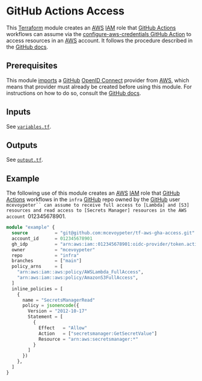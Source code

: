 # GitHub Actions Access

This [Terraform] module creates an [AWS] [IAM] role that [GitHub Actions] workflows can assume via the [configure-aws-credentials GitHub Action][aws-credentials-action] to access resources in an [AWS] account. It follows the procedure described in the [GitHub docs](https://docs.github.com/en/actions/deployment/security-hardening-your-deployments/configuring-openid-connect-in-amazon-web-services).

## Prerequisites

This module [imports](https://developer.hashicorp.com/terraform/language/import) a [GitHub] [OpenID Connect][OIDC] provider from [AWS], which means that provider must already be created before using this module. For instructions on how to do so, consult the [GitHub docs](https://docs.github.com/en/actions/deployment/security-hardening-your-deployments/configuring-openid-connect-in-amazon-web-services#adding-the-identity-provider-to-aws).

## Inputs

See [`variables.tf`](variables.tf).

## Outputs

See [`output.tf`](output.tf).

## Example

The following use of this module creates an [AWS] [IAM] role that [GitHub Actions] workflows in the `infra` [GitHub] repo owned by the [GitHub] user `mcevoypeter`` can assume to receive full access to [Lambda] and [S3] resources and read access to [Secrets Manager] resources in the AWS account `012345678901.

```terraform
module "example" {
  source          = "git@github.com:mcevoypeter/tf-aws-gha-access.git"
  account_id      = 012345678901
  gh_idp          = "arn:aws:iam::012345678901:oidc-provider/token.actions.githubusercontent.com"
  owner           = "mcevoypeter"
  repo            = "infra"
  branches        = ["main"]
  policy_arns     = [
    "arn:aws:iam::aws:policy/AWSLambda_FullAccess",
    "arn:aws:iam::aws:policy/AmazonS3FullAccess",
  ]
  inline_policies = [
    {
      name = "SecretsManagerRead"
      policy = jsonencode({
        Version = "2012-10-17"
        Statement = [
          {
            Effect   = "Allow"
            Action   = ["secretsmanager:GetSecretValue"]
            Resource = "arn:aws:secretsmanager:*"
          }
        ]
      })
    },
  ]
}
```

[AWS]: https://aws.amazon.com/
[aws-credentials-action]: https://github.com/aws-actions/configure-aws-credentials
[GitHub]: https://github.com/
[GitHub Actions]: https://docs.github.com/en/actions
[IAM]: https://aws.amazon.com/iam/
[Lambda]: https://aws.amazon.com/lambda/
[OIDC]: https://openid.net/developers/how-connect-works/
[S3]: https://aws.amazon.com/s3/
[Secrets Manager]: https://aws.amazon.com/secrets-manager/
[Terraform]: https://www.terraform.io/
